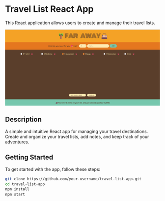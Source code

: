 # Travel List React App

This React application allows users to create and manage their travel lists.

![App Thumbnail](./thumb.png)

## Description

A simple and intuitive React app for managing your travel destinations. Create and organize your travel lists, add notes, and keep track of your adventures.

## Getting Started

To get started with the app, follow these steps:

```bash
git clone https://github.com/your-username/travel-list-app.git
cd travel-list-app
npm install
npm start
